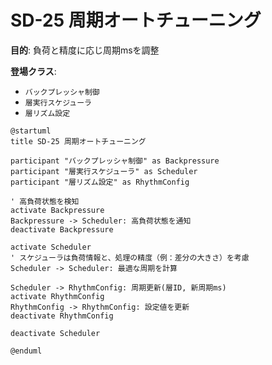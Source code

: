 # SD-25 周期オートチューニング

**目的**: 負荷と精度に応じ周期msを調整

**登場クラス**:
- `バックプレッシャ制御`
- `層実行スケジューラ`
- `層リズム設定`

```plantuml
@startuml
title SD-25 周期オートチューニング

participant "バックプレッシャ制御" as Backpressure
participant "層実行スケジューラ" as Scheduler
participant "層リズム設定" as RhythmConfig

' 高負荷状態を検知
activate Backpressure
Backpressure -> Scheduler: 高負荷状態を通知
deactivate Backpressure

activate Scheduler
' スケジューラは負荷情報と、処理の精度（例：差分の大きさ）を考慮
Scheduler -> Scheduler: 最適な周期を計算

Scheduler -> RhythmConfig: 周期更新(層ID, 新周期ms)
activate RhythmConfig
RhythmConfig -> RhythmConfig: 設定値を更新
deactivate RhythmConfig

deactivate Scheduler

@enduml
```
